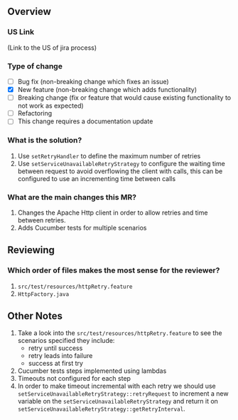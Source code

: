 ## Overview

### US Link
(Link to the US of jira process)

### Type of change
- [ ] Bug fix (non-breaking change which fixes an issue)
- [X] New feature (non-breaking change which adds functionality)
- [ ] Breaking change (fix or feature that would cause existing functionality to not work as expected)
- [ ] Refactoring
- [ ] This change requires a documentation update

### What is the solution?
1. Use `setRetryHandler` to define the maximum number of retries
1. Use `setServiceUnavailableRetryStrategy` to configure the waiting time
between request to avoid overflowing the client with calls, this can be configured to use an incrementing
time between calls

### What are the main changes this MR?
1. Changes the Apache Http client in order to allow retries and time between retries.
1. Adds Cucumber tests for multiple scenarios

## Reviewing

### Which order of files makes the most sense for the reviewer?
1. `src/test/resources/httpRetry.feature`
1. `HttpFactory.java`

## Other Notes
1. Take a look into the `src/test/resources/httpRetry.feature` to see the scenarios specified
they include: 
    * retry until success
    * retry leads into failure
    * success at first try
1. Cucumber tests steps implemented using lambdas
1. Timeouts not configured for each step
1. In order to make timeout incremental with each retry we should use
`setServiceUnavailableRetryStrategy::retryRequest` to increment a new variable on
the `setServiceUnavailableRetryStrategy` and return it on `setServiceUnavailableRetryStrategy::getRetryInterval`.

